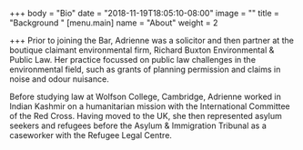 +++
body = "Bio"
date = "2018-11-19T18:05:10-08:00"
image = ""
title = "Background "
[menu.main]
name = "About"
weight = 2

+++
Prior to joining the Bar, Adrienne was a solicitor and then partner at the boutique claimant environmental firm, Richard Buxton Environmental & Public Law. Her practice focussed on public law challenges in the environmental field, such as grants of planning permission and claims in noise and odour nuisance. 

Before studying law at Wolfson College, Cambridge, Adrienne worked in Indian Kashmir on a humanitarian mission with the International Committee of the Red Cross. Having moved to the UK, she then represented asylum seekers and refugees before the Asylum & Immigration Tribunal as a caseworker with the Refugee Legal Centre.